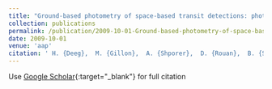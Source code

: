 ```yaml
---
title: "Ground-based photometry of space-based transit detections: photometric follow-up of the CoRoTenskip mission"
collection: publications
permalink: /publication/2009-10-01-Ground-based-photometry-of-space-based-transit-detections-photometric-follow-up-of-the-CoRoTenskip-mission
date: 2009-10-01
venue: 'aap'
citation: ' H. {Deeg},  M. {Gillon},  A. {Shporer},  D. {Rouan},  B. {Stecklum},  S. {Aigrain},  A. {Alapini},  J. {Almenara},  R. {Alonso},  M. {Barbieri},  F. {Bouchy},  J. {Eisl{\&quot;o}ffel},  A. {Erikson},  M. {Fridlund},  P. {Eigm{\&quot;u}ller},  G. {Handler},  A. {Hatzes},  P. {Kabath},  M. {Lendl},  T. {Mazeh},  C. {Moutou},  D. {Queloz},  H. {Rauer},  M. {Rabus},  B. {Tingley},  R. {Titz}, &quot;Ground-based photometry of space-based transit detections: photometric follow-up of the CoRoTenskip mission.&quot; aap, 2009.'
---
```

Use [Google Scholar](https://scholar.google.com/scholar?q=Ground+based+photometry+of+space+based+transit+detections:+photometric+follow+up+of+the+CoRoTenskip+mission){:target="_blank"} for full citation